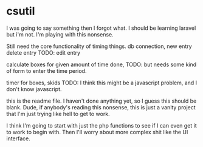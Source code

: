 # csutil

I was going to say something then I forgot what.
I should be learning laravel but i'm not.  I'm playing with this nonsense.

Still need the core functionality of timing things.
  db connection,
    new entry
    delete entry
    TODO: edit entry

  calculate boxes for given amount of time
    done, 
    TODO: but needs some kind of form to enter the time period.

  timer for boxes, skids
    TODO: I think this might be a javascript problem, and I don't know javascript.

this is the readme file.
I haven't done anything yet, so I guess this should be blank.
Dude, if anybody's reading this nonsense, this is just a vanity project 
that I'm just trying like hell to get to work.

I think I'm going to start with just the php functions to see if I can even get it to work to begin with.
Then I'll worry about more complex shit like the UI interface.
